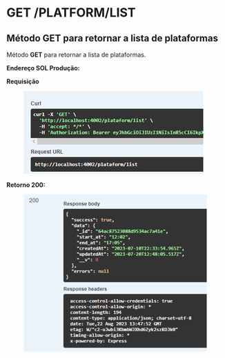 # GET /PLATFORM/LIST

## Método GET para retornar a lista de plataformas

Método **GET** para retornar a lista de plataformas.

**Endereço SOL Produção:**&#x20;

**Requisição**

<figure><img src="../../.gitbook/assets/Screenshot_10 (3).png" alt=""><figcaption></figcaption></figure>

**Retorno 200:**

<figure><img src="../../.gitbook/assets/Screenshot_1 (11).png" alt=""><figcaption></figcaption></figure>
